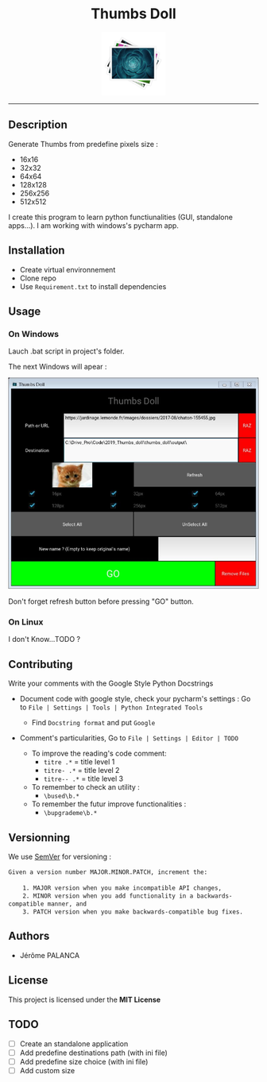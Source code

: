

# <center>Thumbs Doll

<center>

!["icon"](./thumbs_doll/img/icon.png)

</center>

---

## Description

Generate Thumbs from predefine pixels size : 
- 16x16
- 32x32
- 64x64
- 128x128
- 256x256
- 512x512

I create this program to learn python functiunalities (GUI, standalone apps...).
I am working with windows's pycharm app.

## Installation

- Create virtual environnement
- Clone repo
- Use `Requirement.txt` to install dependencies

## Usage

### On Windows

Lauch .bat script in project's folder.

The next Windows will apear :

![gui_kivy](./docs/img/gui_kivy.jpg)


Don't forget  refresh button before pressing "GO" button.


### On Linux

I don't Know...TODO ?


## Contributing

Write your comments with the Google Style Python Docstrings

- Document code with google style, check your pycharm's settings :
    Go to `File | Settings | Tools | Python Integrated Tools`
    - Find `Docstring format` and put  `Google`

- Comment's particularities, Go to `File | Settings | Editor | TODO`
    - To improve the reading's code comment:
        - `titre .*`  = title level 1
        - `titre- .*`  = title level 2
        - `titre-- .*`  = title level 3
    - To remember to check an utility :
        - `\bused\b.*`
    - To remember the futur improve functionalities :
        - `\bupgrademe\b.*`



## Versionning

We use [SemVer](http://semver.org/) for versioning :


    Given a version number MAJOR.MINOR.PATCH, increment the:

        1. MAJOR version when you make incompatible API changes,
        2. MINOR version when you add functionality in a backwards-compatible manner, and
        3. PATCH version when you make backwards-compatible bug fixes.

## Authors
- Jérôme PALANCA

## License

This project is licensed under the **MIT License**

## TODO
- [ ] Create an standalone application
- [ ] Add predefine destinations path (with ini file)
- [ ] Add predefine size choice (with ini file)
- [ ] Add custom size